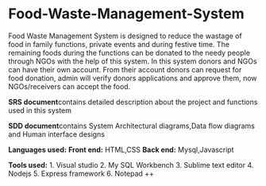 # Food-Waste-Management-System
Food Waste Management System is designed to reduce the wastage of food in family functions, private events and during festive time.  The remaining foods during the functions can be donated to the needy people through NGOs with the help of this system. In this system donors and NGOs can have their own account. From their account donors can request for food donation, admin will verify donors applications and approve them, now NGOs/receivers can accept the food. 

**SRS document**contains detailed description about the project and functions used in this system

**SDD document**contains System Architectural diagrams,Data flow diagrams and Human interface designs

**Languages used:**
         **Front end:** HTML,CSS
         **Back end:** Mysql,Javascript

**Tools used:**
          1.  Visual studio 
          2.  My SQL Workbench
          3.  Sublime text editor
          4.  Nodejs 
          5.  Express framework
          6.  Notepad ++ 

